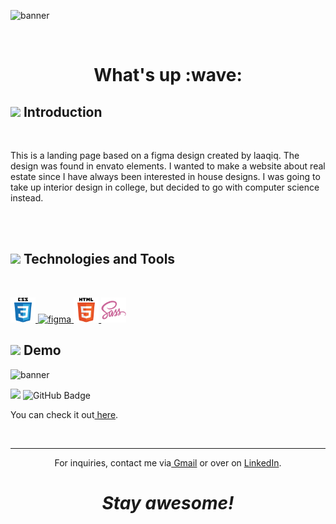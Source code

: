 ![banner](banner.gif)

<br>

<h1 align='center'> What's up :wave:</h1>

## <img src="https://media.giphy.com/media/mGcNjsfWAjY5AEZNw6/giphy.gif" width="50"> Introduction
<br>
<p align='left'>
This is a landing page based on a figma design created by laaqiq. The design was found in envato elements. I wanted to make a website about real estate since I have always been interested in house designs. I was going to take up interior design in college, but decided to go with computer science instead.
</p>

<br><br>

## <img src="https://media.giphy.com/media/fYSnHlufseco8Fh93Z/giphy.gif" width="30"> Technologies and Tools
<br>

<p align="left"> <a href="https://www.w3schools.com/css/" target="_blank"> <img src="https://raw.githubusercontent.com/devicons/devicon/master/icons/css3/css3-original-wordmark.svg" alt="css3" width="40" height="40"/> </a> <a href="https://www.figma.com/" target="_blank"> <img src="https://www.vectorlogo.zone/logos/figma/figma-icon.svg" alt="figma" width="40" height="40"/> </a> <a href="https://www.w3.org/html/" target="_blank"> <img src="https://raw.githubusercontent.com/devicons/devicon/master/icons/html5/html5-original-wordmark.svg" alt="html5" width="40" height="40"/> </a> <a href="https://sass-lang.com" target="_blank"> <img src="https://raw.githubusercontent.com/devicons/devicon/master/icons/sass/sass-original.svg" alt="sass" width="40" height="40"/> </a> </p>

## <img src="https://media.giphy.com/media/VgCDAzcKvsR6OM0uWg/giphy.gif" width="50"> Demo 

![banner](live-demo.gif)

<p align="left">
<a><img src="https://komarev.com/ghpvc/?username=jmbanasihan">
</a>
<a><img src="https://img.shields.io/github/followers/jmbanasihan?label=Followers&style=social" alt="GitHub Badge"></a>
</p>

<p align='left'>You can check it out<a href="https://zobetto.ml"> here</a>.</p> 

<br><hr>

<p align='center'>For inquiries, contact me via<a href = "mailto:janimargaret09@gmail.com"> Gmail</a> or over on <a href="https://www.linkedin.com/in/janiel-banasihan/">LinkedIn</a>.</p>

<h1 align='center'><i>Stay awesome!</i></h1>